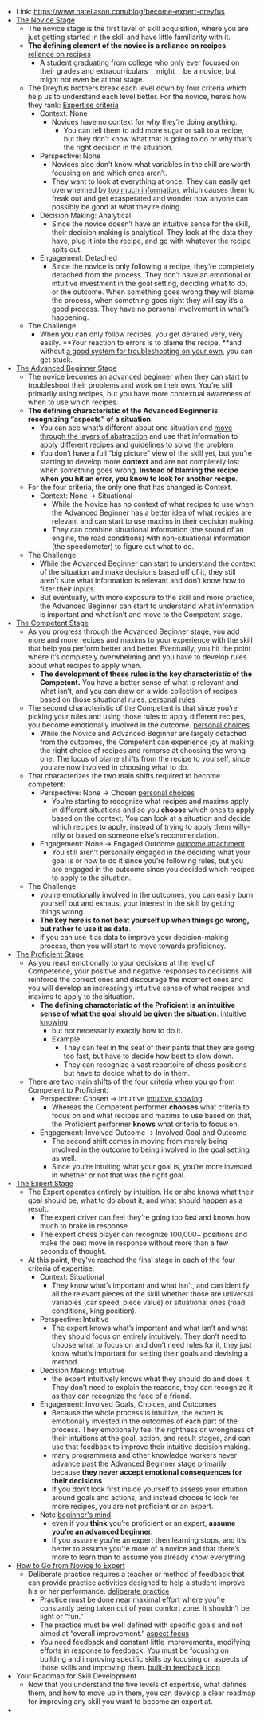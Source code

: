 - Link: https://www.nateliason.com/blog/become-expert-dreyfus
- [The Novice Stage](<The Novice Stage.md>)
    - The novice stage is the first level of skill acquisition, where you are just getting started in the skill and have little familiarity with it.
    - **The defining element of the novice is a reliance on recipes**. [reliance on recipes](<reliance on recipes.md>)
        - A student graduating from college who only ever focused on their grades and extracurriculars __might __be a novice, but might not even be at that stage.
    - The Dreyfus brothers break each level down by four criteria which help us to understand each level better. For the novice, here’s how they rank: [Expertise criteria](<Expertise criteria.md>)
        - Context: None
            - Novices have no context for why they’re doing anything.
                - You can tell them to add more sugar or salt to a recipe, but they don’t know what that is going to do or why that’s the right decision in the situation.
        - Perspective: None
            - Novices also don’t know what variables in the skill are worth focusing on and which ones aren’t.
            - They want to look at everything at once. They can easily get overwhelmed by [too much information](https://www.nateliason.com/infomania/), which causes them to freak out and get exasperated and wonder how anyone can possibly be good at what they’re doing.
        - Decision Making: Analytical
            - Since the novice doesn’t have an intuitive sense for the skill, their decision making is analytical. They look at the data they have, plug it into the recipe, and go with whatever the recipe spits out.
        - Engagement: Detached
            - Since the novice is only following a recipe, they’re completely detached from the process. They don’t have an emotional or intuitive investment in the goal setting, deciding what to do, or the outcome. When something goes wrong they will blame the process, when something goes right they will say it’s a good process. They have no personal involvement in what’s happening.
    - The Challenge
        - When you can only follow recipes, you get derailed very, very easily. **Your reaction to errors is to blame the recipe, **and without [a good system for troubleshooting on your own](https://www.nateliason.com/self-education/), you can get stuck.
- [The Advanced Beginner Stage](<The Advanced Beginner Stage.md>)
    - The novice becomes an advanced beginner when they can start to troubleshoot their problems and work on their own. You’re still primarily using recipes, but you have more contextual awareness of when to use which recipes.
    - **The defining characteristic of the Advanced Beginner is recognizing “aspects” of a situation**.
        - You can see what’s different about one situation and [move through the layers of abstraction](https://www.nateliason.com/learning-through-abstraction/) and use that information to apply different recipes and guidelines to solve the problem.
        - You don’t have a full “big picture” view of the skill yet, but you’re starting to develop more __context__ and are not completely lost when something goes wrong. **Instead of blaming the recipe when you hit an error, you know to look for another recipe**.
    - For the four criteria, the only one that has changed is Context.
        - Context: None -> Situational
            - While the Novice has no context of what recipes to use when the Advanced Beginner has a better idea of what recipes are relevant and can start to use maxims in their decision making.
            - They can combine situational information (the sound of an engine, the road conditions) with non-situational information (the speedometer) to figure out what to do.
    - The Challenge
        - While the Advanced Beginner can start to understand the context of the situation and make decisions based off of it, they still aren’t sure what information is relevant and don’t know how to filter their inputs.
        - But eventually, with more exposure to the skill and more practice, the Advanced Beginner can start to understand what information is important and what isn’t and move to the Competent stage.
- [The Competent Stage](<The Competent Stage.md>)
    - As you progress through the Advanced Beginner stage, you add more and more recipes and maxims to your experience with the skill that help you perform better and better. Eventually, you hit the point where it’s completely overwhelming and you have to develop rules about what recipes to apply when.
        - **The development of these rules is the key characteristic of the Competent.** You have a better sense of what is relevant and what isn’t, and you can draw on a wide collection of recipes based on those situational rules. [personal rules](<personal rules.md>)
    - The second characteristic of the Competent is that since you’re picking your rules and using those rules to apply different recipes, you become emotionally involved in the outcome. [personal choices](<personal choices.md>)
        - While the Novice and Advanced Beginner are largely detached from the outcomes, the Competent can experience joy at making the right choice of recipes and remorse at choosing the wrong one. The locus of blame shifts from the recipe to yourself, since you are now involved in choosing what to do.
    - That characterizes the two main shifts required to become competent:
        - Perspective: None -> Chosen [personal choices](<personal choices.md>)
            - You’re starting to recognize what recipes and maxims apply in different situations and so you __choose__ which ones to apply based on the context. You can look at a situation and decide which recipes to apply, instead of trying to apply them willy-nilly or based on someone else’s recommendation. 
        - Engagement: None -> Engaged Outcome [outcome attachment](<outcome attachment.md>)
            - You still aren’t personally engaged in the deciding what your goal is or how to do it since you’re following rules, but you are engaged in the outcome since you decided which recipes to apply to the situation.
    - The Challenge
        - you’re emotionally involved in the outcomes, you can easily burn yourself out and exhaust your interest in the skill by getting things wrong.
        - **The key here is to not beat yourself up when things go wrong, but rather to use it as data**.
        - if you can use it as data to improve your decision-making process, then you will start to move towards proficiency.
- [The Proficient Stage](<The Proficient Stage.md>)
    - As you react emotionally to your decisions at the level of Competence, your positive and negative responses to decisions will reinforce the correct ones and discourage the incorrect ones and you will develop an increasingly intuitive sense of what recipes and maxims to apply to the situation.
        - **The defining characteristic of the Proficient is an intuitive sense of what the goal should be given the situation**. [intuitive knowing](<intuitive knowing.md>)
            - but not necessarily exactly how to do it.
            - Example
                - They can feel in the seat of their pants that they are going too fast, but have to decide how best to slow down.
                - They can recognize a vast repertoire of chess positions but have to decide what to do in them.
    - There are two main shifts of the four criteria when you go from Competent to Proficient:
        - Perspective: Chosen -> Intuitive [intuitive knowing](<intuitive knowing.md>)
            - Whereas the Competent performer __chooses__ what criteria to focus on and what recipes and maxims to use based on that, the Proficient performer __knows__ what criteria to focus on.
        - Engagement: Involved Outcome -> Involved Goal and Outcome
            - The second shift comes in moving from merely being involved in the outcome to being involved in the goal setting as well.
            - Since you’re intuiting what your goal is, you’re more invested in whether or not that was the right goal.
- [The Expert Stage](<The Expert Stage.md>)
    - The Expert operates entirely by intuition. He or she knows what their goal should be, what to do about it, and what should happen as a result.
        - The expert driver can feel they’re going too fast and knows how much to brake in response.
        - The expert chess player can recognize 100,000+ positions and make the best move in response without more than a few seconds of thought.
    - At this point, they’ve reached the final stage in each of the four criteria of expertise:
        - Context: Situational
            - They know what’s important and what isn’t, and can identify all the relevant pieces of the skill whether those are universal variables (car speed, piece value) or situational ones (road conditions, king position).
        - Perspective: Intuitive
            - The expert knows what’s important and what isn’t and what they should focus on entirely intuitively. They don’t need to choose what to focus on and don’t need rules for it, they just know what’s important for setting their goals and devising a method.
        - Decision Making: Intuitive
            - the expert intuitively knows what they should do and does it. They don’t need to explain the reasons, they can recognize it as they can recognize the face of a friend.
        - Engagement: Involved Goals, Choices, and Outcomes
            - Because the whole process is intuitive, the expert is emotionally invested in the outcomes of each part of the process. They emotionally feel the rightness or wrongness of their intuitions at the goal, action, and result stages, and can use that feedback to improve their intuitive decision making.
            - many programmers and other knowledge workers never advance past the Advanced Beginner stage primarily because **they never accept emotional consequences for their decisions**
            - If you don’t look first inside yourself to assess your intuition around goals and actions, and instead choose to look for more recipes, you are not proficient or an expert.
        - Note [beginner's mind](<beginner's mind.md>) 
            - even if you __think__ you’re proficient or an expert, **assume you’re an advanced beginner.**
            - If you assume you’re an expert then learning stops, and it’s better to assume you’re more of a novice and that there’s more to learn than to assume you already know everything.
- [How to Go from Novice to Expert](<How to Go from Novice to Expert.md>)
    - Deliberate practice requires a teacher or method of feedback that can provide practice activities designed to help a student improve his or her performance. [deliberate practice](<deliberate practice.md>)
        - Practice must be done near maximal effort where you’re constantly being taken out of your comfort zone. It shouldn’t be light or “fun.”
        - The practice must be well defined with specific goals and not aimed at “overall improvement.” [aspect focus](<aspect focus.md>)
        - You need feedback and constant little improvements, modifying efforts in response to feedback. You must be focusing on building and improving specific skills by focusing on aspects of those skills and improving them. [built-in feedback loop](<built-in feedback loop.md>)
- Your Roadmap for Skill Development
    - Now that you understand the five levels of expertise, what defines them, and how to move up in them, you can develop a clear roadmap for improving any skill you want to become an expert at.
- 
